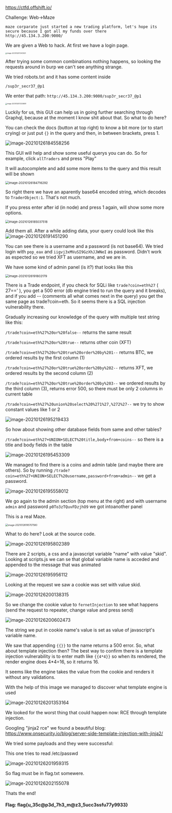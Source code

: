 https://ctfd.offshift.io/

Challenge: Web->Maze

```
maze corparate just started a new trading platform, let's hope its secure because I got all my funds over there
http://45.134.3.200:9000/
```

We are given a Web to hack. At first we have a login page. 

<img src="image-20210126172451831.png" alt="image-20210126172451831" style="zoom: 33%;" />

After trying some common combinations nothing happens, so looking the requests around in burp we can't see anything strange.

We tried robots.txt and it has some content inside

```
/sup3r_secr37_@p1
```

We enter that path: `http://45.134.3.200:9000/sup3r_secr37_@p1`

<img src="image-20210126172539891.png" alt="image-20210126172539891" style="zoom:33%;" />

Luckily for us, this GUI can help us in going further searching through Graphql, because at the moment I know shit about that. So what to do here?

You can check the docs (button at top right) to know a bit more (or to start crying) or just put `{}` in the query and then, in between brackets, press 1.

![image-20210126184558256](image-20210126184558256.png)

This GUI will help and show some useful querys you can do. So for example, click `allTraders` and press "Play"

It will autocomplete and add some more items to the query and this result will be shown

<img src="image-20210126184716292.png" alt="image-20210126184716292" style="zoom: 67%;" />

So right there we have an aparently base64 encoded string, which decodes to `TraderObject:1`. That's not much.

If you press enter after id (in node) and press 1 again, will show some more options. 

<img src="image-20210126185037518.png" alt="image-20210126185037518" style="zoom:67%;" />

Add them all. After a while adding data, your query could look like this
![image-20210126191451290](image-20210126191451290.png)

You can see there is a username and a password (is not base64). We tried login with `pop_eax` and `iigvj3xMVuSI9GzXhJJWNeI`  as password. Didn't work as espected so we tried XFT as username, and we are in.

We have some kind of admin panel (is it?) that looks like this

<img src="image-20210126191802179.png" alt="image-20210126191802179" style="zoom: 67%;" />

There is a Trade endpoint, if you check for SQLi like `trade?coin=eth%27` ( 27==' ), you get a 500 error (db engine tried to run the query and it breaks), and if you add -- (comments all what comes next in the query) you get the same page as trade?coin=eth. So it seems there is a SQL injection vulnerability there.

Gradually increasing our knowledge of the query with multiple test string like this:

`/trade?coin=eth%27%20or%20false--` returns the same result

`/trade?coin=eth%27%20or%20true--` returns other coin (XFT)

`/trade?coin=eth%27%20or%20true%20order%20by%201--` returns BTC, we ordered results by the first column (1)

`/trade?coin=eth%27%20or%20true%20order%20by%202--` returns XFT, we ordered results by the second column (2)

`/trade?coin=eth%27%20or%20true%20order%20by%203--` we ordered results by the third column (3), returns error 500, so there must be only 2 columns in current table

`/trade?coin=eth%27%20union%20select%20%271%27,%272%27--` we try to show constant values like 1 or 2

![image-20210126195219433](image-20210126195219433.png)

So how about showing other database fields from same and other tables?

`/trade?coin=eth%27+UNION+SELECT%20title,body+from+coins--` so there is a title and body fields in the table

![image-20210126195453309](image-20210126195453309.png)

We managed to find there is a coins and admin table (and maybe there are others). So by running `/trade?coin=eth%27+UNION+SELECT%20username,password+from+admin--` we get a password.

![image-20210126195558012](image-20210126195558012.png)

We go again to the admin section (top menu at the right) and with username `admin` and password `p0To3zTQuvFDzjhO9` we got intoanother panel

This is a real Maze.

<img src="image-20210126195707580.png" alt="image-20210126195707580" style="zoom:50%;" />

What to do here? Look at the source code.

![image-20210126195802389](image-20210126195802389.png)

There are 2 scripts, a css and a javascript variable "name" with value "skid". Looking at scripts.js we can se that global variable name is acceded and appended to the message that was animated

![image-20210126195956112](image-20210126195956112.png)

Looking at the request we saw a cookie was set with value skid.

![image-20210126200138315](image-20210126200138315.png)

So we change the cookie value to `fernetInjection` to see what happens (send the request to repeater, change value and press send)

![image-20210126200602473](image-20210126200602473.png)

The string we put in cookie name's value is set as value of javascript's variable name. 

We saw that appending `{{}}` to the name returns a 500 error. So, what about template injection then? The best way to confirm there is a template injection vulnerability is to enter math like `{{4*4}}` so when its rendered, the render engine does 4*4=16, so it returns 16.

It seems like the engine takes the value from the cookie and renders it without any validations.

With the help of this image we managed to discover what template engine is used

![image-20210126201353164](image-20210126201353164.png)

We looked for the worst thing that could happen now: RCE through template injection. 

Googling "jinja2 rce" we found a beautiful blog: https://www.onsecurity.io/blog/server-side-template-injection-with-jinja2/

We tried some payloads and they were successful:

This one tries to read /etc/passwd

![image-20210126201959315](image-20210126201959315.png)



So flag must be in flag.txt somewere.

![image-20210126202155078](image-20210126202155078.png)



Thats the end!



#### Flag: flag{u_35c@p3d_7h3_m@z3_5ucc3ssfu77y9933}
